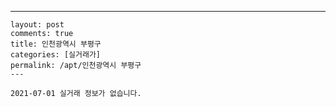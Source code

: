 ---
    layout: post
    comments: true
    title: 인천광역시 부평구
    categories: [실거래가]
    permalink: /apt/인천광역시 부평구
    ---

    2021-07-01 실거래 정보가 없습니다.

    